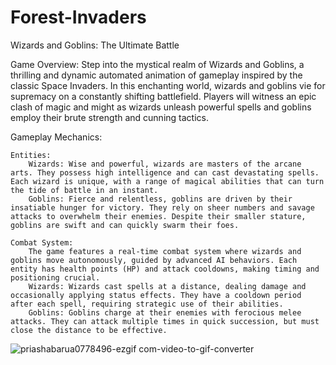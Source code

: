 # Forest-Invaders
Wizards and Goblins: The Ultimate Battle

Game Overview:
Step into the mystical realm of Wizards and Goblins, a thrilling and dynamic automated animation of gameplay inspired by the classic Space Invaders. In this enchanting world, wizards and goblins vie for supremacy on a constantly shifting battlefield. Players will witness an epic clash of magic and might as wizards unleash powerful spells and goblins employ their brute strength and cunning tactics.

Gameplay Mechanics:

    Entities:
        Wizards: Wise and powerful, wizards are masters of the arcane arts. They possess high intelligence and can cast devastating spells. Each wizard is unique, with a range of magical abilities that can turn the tide of battle in an instant.
        Goblins: Fierce and relentless, goblins are driven by their insatiable hunger for victory. They rely on sheer numbers and savage attacks to overwhelm their enemies. Despite their smaller stature, goblins are swift and can quickly swarm their foes.

    Combat System:
        The game features a real-time combat system where wizards and goblins move autonomously, guided by advanced AI behaviors. Each entity has health points (HP) and attack cooldowns, making timing and positioning crucial.
        Wizards: Wizards cast spells at a distance, dealing damage and occasionally applying status effects. They have a cooldown period after each spell, requiring strategic use of their abilities.
        Goblins: Goblins charge at their enemies with ferocious melee attacks. They can attack multiple times in quick succession, but must close the distance to be effective.

![priashabarua0778496-ezgif com-video-to-gif-converter](https://github.com/priashaaa/Forest-Invaders/assets/101392567/61874c80-1f70-4ee5-af8d-ef87f57acbfa)
